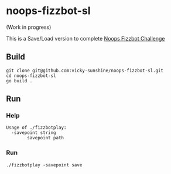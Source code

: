 # noops-fizzbot-sl

(Work in progress)

This is a Save/Load version to complete [Noops Fizzbot Challenge](https://noopschallenge.com/challenges/fizzbot)

## Build

```shell
git clone git@github.com:vicky-sunshine/noops-fizzbot-sl.git
cd noops-fizzbot-sl
go build .
```

## Run

### Help

```shell
Usage of ./fizzbotplay:
  -savepoint string
    	savepoint path
```

### Run

```shell
./fizzbotplay -savepoint save
```
